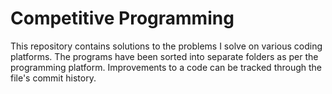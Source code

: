 # Competitive Programming

This repository contains solutions to the problems I solve on various coding platforms. The programs have been sorted into separate folders as per the programming platform. Improvements to a code can be tracked through the file's commit history.